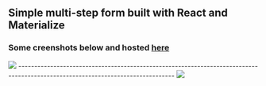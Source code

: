 ## Simple multi-step form built with React and Materialize
### Some creenshots below and hosted <a href="https://codingwithlaurence.github.io/React-Multi-Step-Form/">here</a>

<img src="https://i.imgur.com/EXJh99S.png" />
-------------------------------------------------------------------------------------------------------------------------------
<img src="https://i.imgur.com/6OE8W6v.png" />


